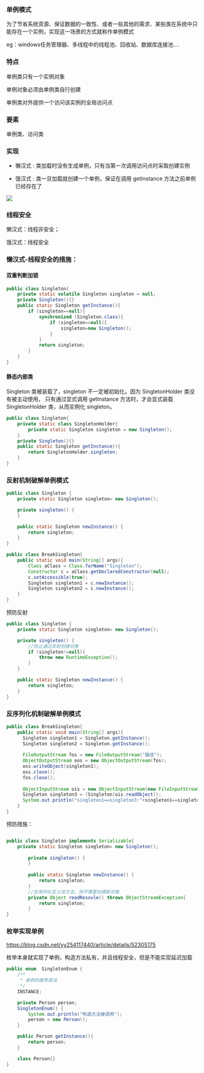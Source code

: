 ### 单例模式

为了节省系统资源、保证数据的一致性、或者一些其他的需求、某些类在系统中只能存在一个实例，实现这一场景的方式就称作单例模式


eg：windows任务管理器、多线程中的线程池、回收站、数据库连接池....


### 特点

单例类只有一个实例对象

单例对象必须由单例类自行创建

单例类对外提供一个访问该实例的全局访问点

### 要素

单例类、访问类


### 实现

- 懒汉式 : 类加载时没有生成单例，只有当第一次调用访问点时采取创建实例

- 饿汉式 : 类一旦加载就创建一个单例，保证在调用 getInstance 方法之前单例已经存在了

![](http://c.biancheng.net/uploads/allimg/181113/3-1Q1131K441K2.gif)



### 线程安全

懒汉式：线程非安全；

饿汉式：线程安全


### 懒汉式-线程安全的措施：

#### 双重判断加锁

```java
public class Singleton{
    private static volatile Singleton singleton = null;
    private Singleton(){}
    public static Singleton getInstance(){
        if (singleton==null){
            synchronized (Singleton.class){
                if (singleton==null){
                    singleton=new Singleton();
                }
            }
            return singleton;
        }
    }
}
```


#### 静态内部类
Singleton 类被装载了，singleton 不一定被初始化。因为 SingletonHolder 类没有被主动使用，
只有通过显式调用 getInstance 方法时，才会显式装载 SingletonHolder 类，从而实例化 singleton。

```java
public class Singleton{
    private static class SingletonHolder{
        private static Singleton singleton = new Singleton();
    }
    private Singleton(){}
    public static Singleton getInstance(){
        return SingletonHolder.singleton;
    }
} 

```


### 反射机制破解单例模式

```java
public class Singleton {
    private static Singleton singleton= new Singleton();

    private singleton() {
    }

    public static Singleton newInstance() {
        return singleton;
    }
}

```
```java
public class BreakSingleton{
    public static void main(String[] args){
        Class aClass = Class.forName("Singleton");
        Constructor c = aClass.getDeclaredConstructor(null);
        c.setAccessible(true);
        Singleton singleton1 = c.newInstance();
        Singleton singleton2 = c.newInstance(); 
    }
}
```
预防反射

```java
public class Singleton {
    private static Singleton singleton= new Singleton();

    private singleton() {
        //防止通过反射创建对象
        if (singleton!=null){
            throw new RuntimeException();
        }
    }

    public static Singleton newInstance() {
        return singleton;
    }
}

```
### 反序列化机制破解单例模式

```java
public class BreakSingleton{
    public static void main(String[] args){
      Singleton singleton1 = Singleton.getInstance();
      Singleton singleton2 = Singleton.getInstance();
      
      FileOutputStream fos = new FileOutputStream("路径");
      ObjectOutputStream oos = new ObjectOutputStream(fos);
      oss.writeObject(singleton1);
      oss.close();
      fos.close();
      
      ObjectInputStream ois = new ObjectInputStream(new FileInputStream("路径"));
      Singleton singleton3 = (Singleton)ois.readObject();
      System.out.println("singleton1==singleton3:"+singleton1==singleton3);
    }
}


```

预防措施：

```java

public class Singleton implements Serializable{
    private static Singleton singleton= new Singleton();
    
        private singleton() {
        }
    
        public static Singleton newInstance() {
            return singleton;
        }
        //反序列化定义该方法，则不需要创建新对象
        private Object readResovle() throws ObjectStreamException{
            return singleton;
        }
}
```

### 枚举实现单例
https://blog.csdn.net/yy254117440/article/details/52305175

枚举本身就实现了单例，构造方法私有，并且线程安全，但是不能实现延迟加载

```java
public enum  SingletonEnum {
    /**
     * 单例的推荐用法
     */
    INSTANCE;

    private Person person;
    SingletonEnum() {
        System.out.println("构造方法被调用");
        person = new Person();
    }

    public Person getInstance(){
        return person;
    }

    class Person{}
}

```